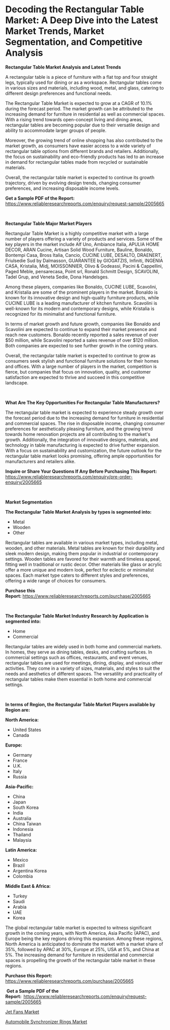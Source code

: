 <p><h1>Decoding the Rectangular Table Market: A Deep Dive into the Latest Market Trends, Market Segmentation, and Competitive Analysis</h1></p><p><strong>Rectangular Table Market Analysis and Latest Trends</strong></p>
<p><p>A rectangular table is a piece of furniture with a flat top and four straight legs, typically used for dining or as a workspace. Rectangular tables come in various sizes and materials, including wood, metal, and glass, catering to different design preferences and functional needs.</p><p>The Rectangular Table Market is expected to grow at a CAGR of 10.1% during the forecast period. The market growth can be attributed to the increasing demand for furniture in residential as well as commercial spaces. With a rising trend towards open-concept living and dining areas, rectangular tables are becoming popular due to their versatile design and ability to accommodate larger groups of people.</p><p>Moreover, the growing trend of online shopping has also contributed to the market growth, as consumers have easier access to a wide variety of rectangular table options from different brands and retailers. Additionally, the focus on sustainability and eco-friendly products has led to an increase in demand for rectangular tables made from recycled or sustainable materials.</p><p>Overall, the rectangular table market is expected to continue its growth trajectory, driven by evolving design trends, changing consumer preferences, and increasing disposable income levels.</p></p>
<p><strong>Get a Sample PDF of the Report:&nbsp;</strong> <a href="https://www.reliableresearchreports.com/enquiry/request-sample/2005665">https://www.reliableresearchreports.com/enquiry/request-sample/2005665</a></p>
<p>&nbsp;</p>
<p><strong>Rectangular Table Major Market Players</strong></p>
<p><p>Rectangular Table Market is a highly competitive market with a large number of players offering a variety of products and services. Some of the key players in the market include Alf Uno, Ambiance Italia, APULIA HOME DECOR, ARAN Cucine, Artisan Solid Wood Furniture, Bauline, Bonaldo, Bontempi Casa, Bross Italia, Cancio, CUCINE LUBE, DESALTO, DRAENERT, Friulsedie Sud by Dalmasson, GUARANTEE by GIOGATZIS, Infiniti, INGENIA CASA, Kristalia, Midj, MOISSONNIER, Olivo & Godeassi, Pacini & Cappellini, Paged Meble, pensarecasa, Point srl, Ronald Schmitt Design, SCAVOLINI, Tadel Grup, and Veneta Sedie, Dona Handelsges.</p><p>Among these players, companies like Bonaldo, CUCINE LUBE, Scavolini, and Kristalia are some of the prominent players in the market. Bonaldo is known for its innovative design and high-quality furniture products, while CUCINE LUBE is a leading manufacturer of kitchen furniture. Scavolini is well-known for its modern and contemporary designs, while Kristalia is recognized for its minimalist and functional furniture.</p><p>In terms of market growth and future growth, companies like Bonaldo and Scavolini are expected to continue to expand their market presence and reach new customers. Bonaldo recently reported a sales revenue of over $50 million, while Scavolini reported a sales revenue of over $120 million. Both companies are expected to see further growth in the coming years.</p><p>Overall, the rectangular table market is expected to continue to grow as consumers seek stylish and functional furniture solutions for their homes and offices. With a large number of players in the market, competition is fierce, but companies that focus on innovation, quality, and customer satisfaction are expected to thrive and succeed in this competitive landscape.</p></p>
<p>&nbsp;</p>
<p><strong>What Are The Key Opportunities For Rectangular Table Manufacturers?</strong></p>
<p><p>The rectangular table market is expected to experience steady growth over the forecast period due to the increasing demand for furniture in residential and commercial spaces. The rise in disposable income, changing consumer preferences for aesthetically pleasing furniture, and the growing trend towards home renovation projects are all contributing to the market's growth. Additionally, the integration of innovative designs, materials, and technology in table manufacturing is expected to drive further expansion. With a focus on sustainability and customization, the future outlook for the rectangular table market looks promising, offering ample opportunities for manufacturers and retailers alike.</p></p>
<p><strong>Inquire or Share Your Questions If Any Before Purchasing This Report:</strong> <a href="https://www.reliableresearchreports.com/enquiry/pre-order-enquiry/2005665">https://www.reliableresearchreports.com/enquiry/pre-order-enquiry/2005665</a></p>
<p>&nbsp;</p>
<p><strong>Market Segmentation</strong></p>
<p><strong>The Rectangular Table Market Analysis by types is segmented into:</strong></p>
<p><ul><li>Metal</li><li>Wooden</li><li>Other</li></ul></p>
<p><p>Rectangular tables are available in various market types, including metal, wooden, and other materials. Metal tables are known for their durability and sleek modern design, making them popular in industrial or contemporary settings. Wooden tables are favored for their warmth and timeless appeal, fitting well in traditional or rustic decor. Other materials like glass or acrylic offer a more unique and modern look, perfect for eclectic or minimalist spaces. Each market type caters to different styles and preferences, offering a wide range of choices for consumers.</p></p>
<p><strong>Purchase this Report:&nbsp;</strong><a href="https://www.reliableresearchreports.com/purchase/2005665">https://www.reliableresearchreports.com/purchase/2005665</a></p>
<p>&nbsp;</p>
<p><strong>The Rectangular Table Market Industry Research by Application is segmented into:</strong></p>
<p><ul><li>Home</li><li>Commercial</li></ul></p>
<p><p>Rectangular tables are widely used in both home and commercial markets. In homes, they serve as dining tables, desks, and crafting surfaces. In commercial settings such as offices, restaurants, and event venues, rectangular tables are used for meetings, dining, display, and various other activities. They come in a variety of sizes, materials, and styles to suit the needs and aesthetics of different spaces. The versatility and practicality of rectangular tables make them essential in both home and commercial settings.</p></p>
<p>&nbsp;</p>
<p><strong>In terms of Region, the Rectangular Table Market Players available by Region are:</strong></p>
<p>
    <p> <strong> North America: </strong>
        <ul>
            <li>United States</li>
            <li>Canada</li>
        </ul>
        </p> 
    <p> <strong> Europe: </strong>
        <ul>
            <li>Germany</li>
            <li>France</li>
            <li>U.K.</li>
            <li>Italy</li>
            <li>Russia</li>
        </ul>
        </p> 
    <p> <strong> Asia-Pacific: </strong>
        <ul>
            <li>China</li>
            <li>Japan</li>
            <li>South Korea</li>
            <li>India</li>
            <li>Australia</li>
            <li>China Taiwan</li>
            <li>Indonesia</li>
            <li>Thailand</li>
            <li>Malaysia</li>
        </ul>
        </p> 
    <p> <strong> Latin America: </strong>
        <ul>
            <li>Mexico</li>
            <li>Brazil</li>
            <li>Argentina Korea</li>
            <li>Colombia</li>
        </ul>
        </p> 
    <p> <strong> Middle East & Africa: </strong>
        <ul>
            <li>Turkey</li>
            <li>Saudi</li>
            <li>Arabia</li>
            <li>UAE</li>
            <li>Korea</li>
        </ul>
    </p>
    </p>
<p><p>The global rectangular table market is expected to witness significant growth in the coming years, with North America, Asia Pacific (APAC), and Europe being the key regions driving this expansion. Among these regions, North America is anticipated to dominate the market with a market share of 35%, followed by APAC at 30%, Europe at 25%, USA at 5%, and China at 5%. The increasing demand for furniture in residential and commercial spaces is propelling the growth of the rectangular table market in these regions.</p></p>
<p><strong>Purchase this Report: </strong><a href="https://www.reliableresearchreports.com/purchase/2005665">https://www.reliableresearchreports.com/purchase/2005665</a></p>
<p>&nbsp;<strong>Get a Sample PDF of the Report:&nbsp;&nbsp;</strong><a href="https://www.reliableresearchreports.com/enquiry/request-sample/2005665">https://www.reliableresearchreports.com/enquiry/request-sample/2005665</a></p>
<p><strong></strong></p>
<p><p><a href="https://view.publitas.com/reportprime-1/jet-fans-market-size-global-industry-overview-market-segmentation-and-forecast-2024-to-2031/">Jet Fans Market</a></p><p><a href="https://meowing-lemming-dd3.notion.site/Automobile-Synchronizer-Rings-Market-Size-Share-Trends-Analysis-Report-By-Application-Regional-O-9b572b48edc247be98a521412aa40b5d">Automobile Synchronizer Rings Market</a></p></p>